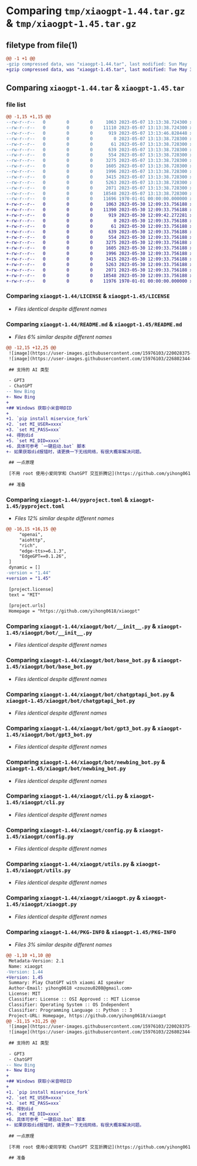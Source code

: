# Comparing `tmp/xiaogpt-1.44.tar.gz` & `tmp/xiaogpt-1.45.tar.gz`

## filetype from file(1)

```diff
@@ -1 +1 @@
-gzip compressed data, was "xiaogpt-1.44.tar", last modified: Sun May  7 13:13:46 2023, max compression
+gzip compressed data, was "xiaogpt-1.45.tar", last modified: Tue May 30 12:09:42 2023, max compression
```

## Comparing `xiaogpt-1.44.tar` & `xiaogpt-1.45.tar`

### file list

```diff
@@ -1,15 +1,15 @@
--rw-r--r--   0        0        0     1063 2023-05-07 13:13:38.724300 xiaogpt-1.44/LICENSE
--rw-r--r--   0        0        0    11110 2023-05-07 13:13:38.724300 xiaogpt-1.44/README.md
--rw-r--r--   0        0        0      919 2023-05-07 13:13:46.828448 xiaogpt-1.44/pyproject.toml
--rw-r--r--   0        0        0        0 2023-05-07 13:13:38.728300 xiaogpt-1.44/xiaogpt/__init__.py
--rw-r--r--   0        0        0       61 2023-05-07 13:13:38.728300 xiaogpt-1.44/xiaogpt/__main__.py
--rw-r--r--   0        0        0      639 2023-05-07 13:13:38.728300 xiaogpt-1.44/xiaogpt/bot/__init__.py
--rw-r--r--   0        0        0      554 2023-05-07 13:13:38.728300 xiaogpt-1.44/xiaogpt/bot/base_bot.py
--rw-r--r--   0        0        0     3275 2023-05-07 13:13:38.728300 xiaogpt-1.44/xiaogpt/bot/chatgptapi_bot.py
--rw-r--r--   0        0        0     1605 2023-05-07 13:13:38.728300 xiaogpt-1.44/xiaogpt/bot/gpt3_bot.py
--rw-r--r--   0        0        0     1996 2023-05-07 13:13:38.728300 xiaogpt-1.44/xiaogpt/bot/newbing_bot.py
--rw-r--r--   0        0        0     3415 2023-05-07 13:13:38.728300 xiaogpt-1.44/xiaogpt/cli.py
--rw-r--r--   0        0        0     5263 2023-05-07 13:13:38.728300 xiaogpt-1.44/xiaogpt/config.py
--rw-r--r--   0        0        0     2071 2023-05-07 13:13:38.728300 xiaogpt-1.44/xiaogpt/utils.py
--rw-r--r--   0        0        0    18548 2023-05-07 13:13:38.728300 xiaogpt-1.44/xiaogpt/xiaogpt.py
--rw-r--r--   0        0        0    11696 1970-01-01 00:00:00.000000 xiaogpt-1.44/PKG-INFO
+-rw-r--r--   0        0        0     1063 2023-05-30 12:09:33.756188 xiaogpt-1.45/LICENSE
+-rw-r--r--   0        0        0    11390 2023-05-30 12:09:33.756188 xiaogpt-1.45/README.md
+-rw-r--r--   0        0        0      919 2023-05-30 12:09:42.272281 xiaogpt-1.45/pyproject.toml
+-rw-r--r--   0        0        0        0 2023-05-30 12:09:33.756188 xiaogpt-1.45/xiaogpt/__init__.py
+-rw-r--r--   0        0        0       61 2023-05-30 12:09:33.756188 xiaogpt-1.45/xiaogpt/__main__.py
+-rw-r--r--   0        0        0      639 2023-05-30 12:09:33.756188 xiaogpt-1.45/xiaogpt/bot/__init__.py
+-rw-r--r--   0        0        0      554 2023-05-30 12:09:33.756188 xiaogpt-1.45/xiaogpt/bot/base_bot.py
+-rw-r--r--   0        0        0     3275 2023-05-30 12:09:33.756188 xiaogpt-1.45/xiaogpt/bot/chatgptapi_bot.py
+-rw-r--r--   0        0        0     1605 2023-05-30 12:09:33.756188 xiaogpt-1.45/xiaogpt/bot/gpt3_bot.py
+-rw-r--r--   0        0        0     1996 2023-05-30 12:09:33.756188 xiaogpt-1.45/xiaogpt/bot/newbing_bot.py
+-rw-r--r--   0        0        0     3415 2023-05-30 12:09:33.756188 xiaogpt-1.45/xiaogpt/cli.py
+-rw-r--r--   0        0        0     5263 2023-05-30 12:09:33.756188 xiaogpt-1.45/xiaogpt/config.py
+-rw-r--r--   0        0        0     2071 2023-05-30 12:09:33.756188 xiaogpt-1.45/xiaogpt/utils.py
+-rw-r--r--   0        0        0    18548 2023-05-30 12:09:33.756188 xiaogpt-1.45/xiaogpt/xiaogpt.py
+-rw-r--r--   0        0        0    11976 1970-01-01 00:00:00.000000 xiaogpt-1.45/PKG-INFO
```

### Comparing `xiaogpt-1.44/LICENSE` & `xiaogpt-1.45/LICENSE`

 * *Files identical despite different names*

### Comparing `xiaogpt-1.44/README.md` & `xiaogpt-1.45/README.md`

 * *Files 6% similar despite different names*

```diff
@@ -12,15 +12,25 @@
 ![image](https://user-images.githubusercontent.com/15976103/220028375-c193a859-48a1-4270-95b6-ef540e54a621.png)
 ![image](https://user-images.githubusercontent.com/15976103/226802344-9c71f543-b73c-4a47-8703-4c200c434dec.png)
 
 ## 支持的 AI 类型
 
 - GPT3
 - ChatGPT
-- New Bing
+- New Bing 
+
+## Windows 获取小米音响DID
+
+1. `pip install miservice_fork`
+2. `set MI_USER=xxxx`
+3. `set MI_PASS=xxx`
+4. 得到did
+5. `set MI_DID=xxxx`
+6. 具体可参考 `一键启动.bat` 脚本
+- 如果获取did报错时，请更换一下无线网络，有很大概率解决问题。
 
 ## 一点原理
 
 [不用 root 使用小爱同学和 ChatGPT 交互折腾记](https://github.com/yihong0618/gitblog/issues/258)
 
 ## 准备
```

### Comparing `xiaogpt-1.44/pyproject.toml` & `xiaogpt-1.45/pyproject.toml`

 * *Files 12% similar despite different names*

```diff
@@ -16,15 +16,15 @@
     "openai",
     "aiohttp",
     "rich",
     "edge-tts>=6.1.3",
     "EdgeGPT==0.1.26",
 ]
 dynamic = []
-version = "1.44"
+version = "1.45"
 
 [project.license]
 text = "MIT"
 
 [project.urls]
 Homepage = "https://github.com/yihong0618/xiaogpt"
```

### Comparing `xiaogpt-1.44/xiaogpt/bot/__init__.py` & `xiaogpt-1.45/xiaogpt/bot/__init__.py`

 * *Files identical despite different names*

### Comparing `xiaogpt-1.44/xiaogpt/bot/base_bot.py` & `xiaogpt-1.45/xiaogpt/bot/base_bot.py`

 * *Files identical despite different names*

### Comparing `xiaogpt-1.44/xiaogpt/bot/chatgptapi_bot.py` & `xiaogpt-1.45/xiaogpt/bot/chatgptapi_bot.py`

 * *Files identical despite different names*

### Comparing `xiaogpt-1.44/xiaogpt/bot/gpt3_bot.py` & `xiaogpt-1.45/xiaogpt/bot/gpt3_bot.py`

 * *Files identical despite different names*

### Comparing `xiaogpt-1.44/xiaogpt/bot/newbing_bot.py` & `xiaogpt-1.45/xiaogpt/bot/newbing_bot.py`

 * *Files identical despite different names*

### Comparing `xiaogpt-1.44/xiaogpt/cli.py` & `xiaogpt-1.45/xiaogpt/cli.py`

 * *Files identical despite different names*

### Comparing `xiaogpt-1.44/xiaogpt/config.py` & `xiaogpt-1.45/xiaogpt/config.py`

 * *Files identical despite different names*

### Comparing `xiaogpt-1.44/xiaogpt/utils.py` & `xiaogpt-1.45/xiaogpt/utils.py`

 * *Files identical despite different names*

### Comparing `xiaogpt-1.44/xiaogpt/xiaogpt.py` & `xiaogpt-1.45/xiaogpt/xiaogpt.py`

 * *Files identical despite different names*

### Comparing `xiaogpt-1.44/PKG-INFO` & `xiaogpt-1.45/PKG-INFO`

 * *Files 3% similar despite different names*

```diff
@@ -1,10 +1,10 @@
 Metadata-Version: 2.1
 Name: xiaogpt
-Version: 1.44
+Version: 1.45
 Summary: Play ChatGPT with xiaomi AI speaker
 Author-Email: yihong0618 <zouzou0208@gmail.com>
 License: MIT
 Classifier: License :: OSI Approved :: MIT License
 Classifier: Operating System :: OS Independent
 Classifier: Programming Language :: Python :: 3
 Project-URL: Homepage, https://github.com/yihong0618/xiaogpt
@@ -31,15 +31,25 @@
 ![image](https://user-images.githubusercontent.com/15976103/220028375-c193a859-48a1-4270-95b6-ef540e54a621.png)
 ![image](https://user-images.githubusercontent.com/15976103/226802344-9c71f543-b73c-4a47-8703-4c200c434dec.png)
 
 ## 支持的 AI 类型
 
 - GPT3
 - ChatGPT
-- New Bing
+- New Bing 
+
+## Windows 获取小米音响DID
+
+1. `pip install miservice_fork`
+2. `set MI_USER=xxxx`
+3. `set MI_PASS=xxx`
+4. 得到did
+5. `set MI_DID=xxxx`
+6. 具体可参考 `一键启动.bat` 脚本
+- 如果获取did报错时，请更换一下无线网络，有很大概率解决问题。
 
 ## 一点原理
 
 [不用 root 使用小爱同学和 ChatGPT 交互折腾记](https://github.com/yihong0618/gitblog/issues/258)
 
 ## 准备
```

